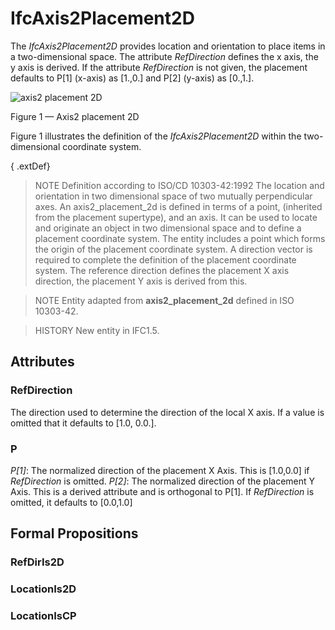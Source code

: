 # IfcAxis2Placement2D

The _IfcAxis2Placement2D_ provides location and orientation to place items in a two-dimensional space. The attribute _RefDirection_ defines the x axis, the y axis is derived. If the attribute _RefDirection_ is not given, the placement defaults to P[1] (x-axis) as [1.,0.] and P[2] (y-axis) as [0.,1.].<!-- end of definition -->

![axis2 placement 2D](../../../../figures/ifcaxis2placement2d-layout1.gif)

Figure 1 — Axis2 placement 2D

Figure 1 illustrates the definition of the <em>IfcAxis2Placement2D</em> within the two-dimensional coordinate system.

{ .extDef}
> NOTE  Definition according to ISO/CD 10303-42:1992
> The location and orientation in two dimensional space of two mutually perpendicular axes. An axis2_placement_2d is defined in terms of a point, (inherited from the placement supertype), and an axis. It can be used to locate and originate an object in two dimensional space and to define a placement coordinate system. The entity includes a point which forms the origin of the placement coordinate system. A direction vector is required to complete the definition of the placement coordinate system. The reference direction defines the placement X axis direction, the placement Y axis is derived from this.

> NOTE  Entity adapted from **axis2_placement_2d** defined in ISO 10303-42.

> HISTORY  New entity in IFC1.5.

## Attributes

### RefDirection
The direction used to determine the direction of the local X axis. If a value is omitted that it defaults to [1.0, 0.0.].

### P
_P[1]_: The normalized direction of the placement X Axis. This is [1.0,0.0] if _RefDirection_ is omitted.
_P[2]_: The normalized direction of the placement Y Axis. This is a derived attribute and is orthogonal to P[1]. If _RefDirection_ is omitted, it defaults to [0.0,1.0]

## Formal Propositions

### RefDirIs2D


### LocationIs2D


### LocationIsCP

